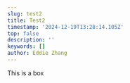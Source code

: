 ```yaml
---
slug: test2
title: Test2
timestamp: '2024-12-19T13:28:14.105Z'
top: false
description: ''
keywords: []
author: Eddie Zhang
---
```


This is a box
